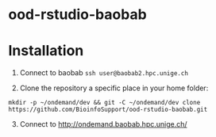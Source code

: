 # ood-rstudio-baobab


# Installation

 1) Connect to baobab `ssh user@baobab2.hpc.unige.ch`

 2) Clone the repository a specific place in your home folder:
```
mkdir -p ~/ondemand/dev && git -C ~/ondemand/dev clone https://github.com/BioinfoSupport/ood-rstudio-baobab.git
```

 3) Connect to http://ondemand.baobab.hpc.unige.ch/

